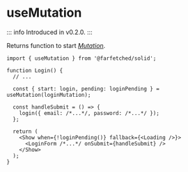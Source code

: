 # useMutation

::: info
Introduced in v0.2.0.
:::

Returns function to start [_Mutation_](/api/primitives/mutation).

```tsx
import { useMutation } from '@farfetched/solid';

function Login() {
  // ...

  const { start: login, pending: loginPending } = useMutation(loginMutation);

  const handleSubmit = () => {
    login({ email: /*...*/, password: /*...*/ });
  };

  return (
    <Show when={!loginPending()} fallback={<Loading />}>
      <LoginForm /*...*/ onSubmit={handleSubmit} />
    </Show>
  );
}
```
